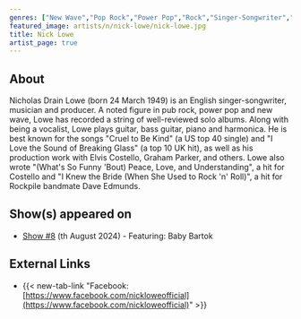 ```yaml
---
genres: ["New Wave","Pop Rock","Power Pop","Rock","Singer-Songwriter","Pub Rock"]
featured_image: artists/n/nick-lowe/nick-lowe.jpg
title: Nick Lowe
artist_page: true
---
```

## About

Nicholas Drain Lowe (born 24 March 1949) is an English singer-songwriter, musician and producer. A noted figure in pub rock, power pop and new wave, Lowe has recorded a string of well-reviewed solo albums. Along with being a vocalist, Lowe plays guitar, bass guitar, piano and harmonica.
He is best known for the songs "Cruel to Be Kind" (a US top 40 single) and "I Love the Sound of Breaking Glass" (a top 10 UK hit), as well as his production work with Elvis Costello, Graham Parker, and others. Lowe also wrote "(What's So Funny 'Bout) Peace, Love, and Understanding", a hit for Costello and "I Knew the Bride (When She Used to Rock 'n' Roll)", a hit for Rockpile bandmate Dave Edmunds.



## Show(s) appeared on

- [Show #8](/shows/featuring-baby-bartok/) (th August 2024) - Featuring: Baby Bartok

## External Links

- {{< new-tab-link "Facebook: [https://www.facebook.com/nickloweofficial](https://www.facebook.com/nickloweofficial)" >}}




